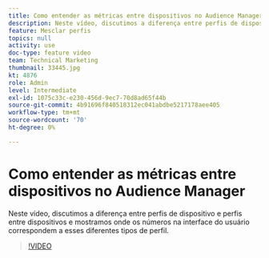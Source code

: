 ```yaml
---
title: Como entender as métricas entre dispositivos no Audience Manager
description: Neste vídeo, discutimos a diferença entre perfis de dispositivo e perfis entre dispositivos e mostramos onde os números na interface do usuário correspondem a esses diferentes tipos de perfil.
feature: Mesclar perfis
topics: null
activity: use
doc-type: feature video
team: Technical Marketing
thumbnail: 33445.jpg
kt: 4876
role: Admin
level: Intermediate
exl-id: 1075c33c-e230-456d-9ec7-70d8ad65f44b
source-git-commit: 4b91696f840518312ec041abdbe5217178aee405
workflow-type: tm+mt
source-wordcount: '70'
ht-degree: 0%

---
```


# Como entender as métricas entre dispositivos no Audience Manager

Neste vídeo, discutimos a diferença entre perfis de dispositivo e perfis entre dispositivos e mostramos onde os números na interface do usuário correspondem a esses diferentes tipos de perfil.

>[!VIDEO](https://video.tv.adobe.com/v/33445/?quality=12)
